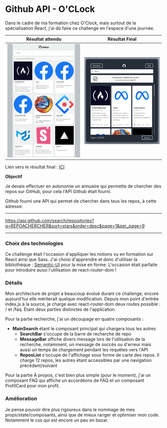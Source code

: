# Github API - O'CLock

Dans le cadre de ma formation chez O'Clock, mais surtout de la spécialisation React, j'ai dû faire ce challenge en l'espace d'une journée.

|        Résultat attendu        |             Résultat Final             |
| :----------------------------: | :------------------------------------: |
| ![résultat](docs/resultat.png) | ![résultat](docs/Resultat%20final.png) |

Lien vers le résultat final : [ICI](https://matthieu-munoz.github.io/usage-api-github/)

**Objectif**

Je devais effectuer en autonomie un annuaire qui permette de chercher des repos sur GitHub, pour cela l'API Github était fourni.

Github fourni une API qui permet de chercher dans tous les repos, à cette adresse:

***

https://api.github.com/search/repositories?q=REPOACHERCHER&sort=stars&order=desc&page=1&per_page=9

***

### Choix des technologies

Ce challenge était l'occasion d'appliquer les notions vu en formation sur React ainsi que Sass.
J'ai choisi d'apprendre et donc d'utiliser la bibliothèque : [Semantic-UI](https://react.semantic-ui.com/) pour la mise en forme.
L'occasion était parfaite pour introduire aussi l'utilisation de react-router-dom !

### Détails

Mon architecture de projet a beaucoup évolué durant ce challenge, encore aujourd'hui elle mériterait quelque modification.
Depuis mon point d'entrée index.js à la source, je charge avec react-router-dom deux routes possible : / et /faq.
Étant deux parties distinctes de l'application.

Pour la partie recherche, j'ai un découpage en quatre composants :

* **MainSearch** étant le composant principal qui chargera tous les autres
  * **SearchBar** s'occupe de la barre de recherche de repo
  * **MessageBar** affiche divers message lors de l'utilisation de la recherche, notamment, un message de succès ou d'erreur mais aussi un temps de chargement pendant les requêtes vers l'API
  * **ReposList** s'occupe de l'affichage sous forme de carte des repos. Il charge 12 repos, les autres étant accessibles par une navigation précédant/suivant

Pour la partie À propos, c'est bien plus simple (pour le moment), j'ai un composant FAQ qui affiche un accordéons de FAQ et un composant ProfilCard pour mon profil.

### Amélioration

Je pense pouvoir être plus rigoureux dans le nommage de mes props/state/composants, ainsi que de mieux ranger et optimiser mon code.
Notamment le css qui est encore un peu en bazar.
